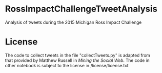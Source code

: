 # RossImpactChallengeTweetAnalysis
Analysis of tweets during the 2015 Michigan Ross Impact Challenge

# License
The code to collect tweets in the file "collectTweets.py" is adapted from that provided by Matthew Russell in *Mining the Social Web*.
The code in other notebook is subject to the license in /license/license.txt
